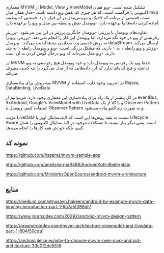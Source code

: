 معماری MVVM از Model, View  و ViewModel  تشکیل شده است.
-ویو همان اکتیویتی یا فرگمنت است، کلا هر چیزی که نقش ویو داشته باشد.
-مدل همان مدل mvp  است، قسمتی از برنامه که لاجیک و بیزینس‌مدل در آن قرار دارد. قسمتی که وظیفه آماده کردن داده‌ها را برعهده دارد.
-ویومدل نقش واسطه بین مدل و ویو را برعهده دارد.

تفاوت‌های ویو‌مدل با پرزنتر:
-ویومدل جایگزین پرزنتر در این بین می‌شود.
-پرزنتر رفرنسی از ویو در خود نگه می‌دارد، اما ویو‌مدل این کار را انجام نمی‌دهد.
-پرزنتر، ویو را به روش قدیمی و با صدازدن متد‌ها آپدیت می‌کند.
-ویومدل dataStream  ارسال می‌کند.
-پرزنتر و ویو رابطه ۱ به ۱ دارند، که مشکل بزرگی است.
-ویو و ویومدل رابطه ۱ به چند دارند.
-ویو مدل نمی‌داند که ویو درحال گوش کردن به آن است.

در MVVM فقط ویو یک رفرنس به ویومدل دارد و خود ویومدل هیچ رفرنسی به ویو نداشته و هیچ ایده‌ای ندارد که این داده‌هایی که از مدل می‌گیرد را چه کسی مصرف می‌کند.



سه روش برای پیاده‌سازی MVVM در اندروید وجود دارد، استفاده از Rxjava, DataBinding, LiveData

در کل بیشتر از یک راه برای پیاده‌سازی این معماری وجود دارد، می‌توانیم از eventBus, RxAndroid, Google's ViewModel with LiveData  و یا کلا از یک Observer Pattern استفاده کنیم.
ویومدل با Observer Pattern و به صورت ری‌اکتیو پیاده می‌شود.


مزیت LiveData نسبت به بقیه روش‌ها این است که 
لایف‌سایکل اویر یا  Lifecycle Aware  است.
یعنی دیگر نیاز نیست تا مشکلات موجود در لایف‌سایکل اکتیویتی را هندل کنیم، بلکه خودش همه کارها را انجام می‌دهد.




نمونه کد
---

https://github.com/hazems/mvvm-sample-app

https://github.com/ankitsharma6466/AndroidKotlinBoilerplate

https://github.com/MindorksOpenSource/android-mvvm-architecture



منابع
---

https://medium.com/@husayn.hakeem/android-by-example-mvvm-data-binding-introduction-part-1-6a7a5f388bf7

https://www.journaldev.com/20292/android-mvvm-design-pattern

https://proandroiddev.com/mvvm-architecture-viewmodel-and-livedata-part-1-604f50cda1

https://android.jlelse.eu/why-to-choose-mvvm-over-mvp-android-architecture-33c0f2de5516

